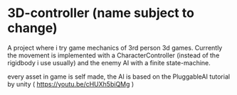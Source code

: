 # 3D-controller (name subject to change)

A project where i try game mechanics of 3rd person 3d games.
Currently the movement is implemented with a CharacterController (instead of the rigidbody i use usually) and the enemy AI with a finite state-machine.

every asset in game is self made, the AI is based on the PluggableAI tutorial by unity ( https://youtu.be/cHUXh5biQMg )

